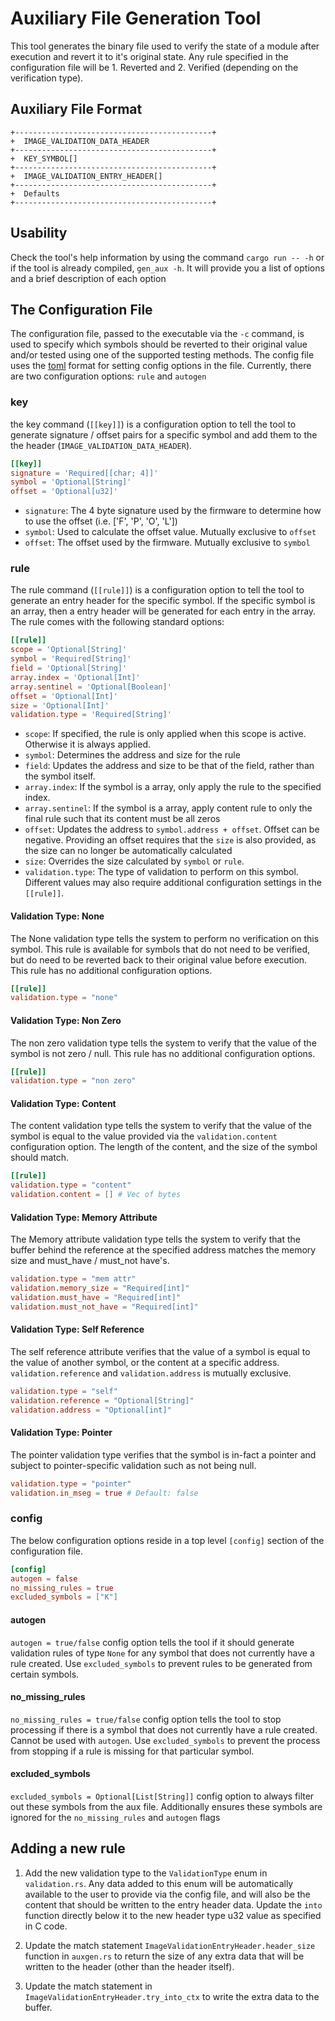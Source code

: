 # Auxiliary File Generation Tool

This tool generates the binary file used to verify the state of a module after execution and revert it to it's original
state. Any rule specified in the configuration file will be 1. Reverted and 2. Verified (depending on the verification type).

## Auxiliary File Format

```text
+--------------------------------------------+
+  IMAGE_VALIDATION_DATA_HEADER
+--------------------------------------------+
+  KEY_SYMBOL[]
+--------------------------------------------+
+  IMAGE_VALIDATION_ENTRY_HEADER[]
+--------------------------------------------+
+  Defaults
+--------------------------------------------+
```

## Usability

Check the tool's help information by using the command `cargo run -- -h` or if the tool is already compiled, `gen_aux -h`.
It will provide you a list of options and a brief description of each option

## The Configuration File

The configuration file, passed to the executable via the `-c` command, is used to specify which symbols should be reverted
to their original value and/or tested using one of the supported testing methods. The config file uses the [toml](https://toml.io/en/)
format for setting config options in the file. Currently, there are two configuration options: `rule` and `autogen`

### key

the key command (`[[key]]`) is a configuration option to tell the tool to generate signature / offset pairs for a specific
symbol and add them to the the header (`IMAGE_VALIDATION_DATA_HEADER`).

``` toml
[[key]]
signature = 'Required[[char; 4]]'
symbol = 'Optional[String]'
offset = 'Optional[u32]'
```

- `signature`: The 4 byte signature used by the firmware to determine how to use the offset (i.e. ['F', 'P', 'O', 'L'])
- `symbol`: Used to calculate the offset value. Mutually exclusive to `offset`
- `offset`: The offset used by the firmware. Mutually exclusive to `symbol`

### rule

The rule command (`[[rule]]`) is a configuration option to tell the tool to generate an entry header for the specific
symbol. If the specific symbol is an array, then a entry header will be generated for each entry in the array. The rule
comes with the following standard options:

``` toml
[[rule]]
scope = 'Optional[String]'
symbol = 'Required[String]'
field = 'Optional[String]'
array.index = 'Optional[Int]'
array.sentinel = 'Optional[Boolean]'
offset = 'Optional[Int]'
size = 'Optional[Int]'
validation.type = 'Required[String]'
```

- `scope`: If specified, the rule is only applied when this scope is active. Otherwise it is always applied.
- `symbol`: Determines the address and size for the rule
- `field`: Updates the address and size to be that of the field, rather than the symbol itself.
- `array.index`: If the symbol is a array, only apply the rule to the specified index.
- `array.sentinel`: If the symbol is a array, apply content rule to only the final rule such that its content must be all zeros
- `offset`: Updates the address to `symbol.address + offset`. Offset can be negative. Providing an offset requires that the
`size` is also provided, as the size can no longer be automatically calculated
- `size`: Overrides the size calculated by `symbol` or `rule`.
- `validation.type`: The type of validation to perform on this symbol. Different values may also require additional configuration
settings in the `[[rule]]`.

#### Validation Type: None

The None validation type tells the system to perform no verification on this symbol. This rule is available for symbols
that do not need to be verified, but do need to be reverted back to their original value before execution. This rule has
no additional configuration options.

``` toml
[[rule]]
validation.type = "none"
```

#### Validation Type: Non Zero

The non zero validation type tells the system to verify that the value of the symbol is not zero / null. This rule has no
additional configuration options.

``` toml
[[rule]]
validation.type = "non zero"
```

#### Validation Type: Content

The content validation type tells the system to verify that the value of the symbol is equal to the value provided via the
`validation.content` configuration option. The length of the content, and the size of the symbol should match.

``` toml
[[rule]]
validation.type = "content"
validation.content = [] # Vec of bytes
```

#### Validation Type: Memory Attribute

The Memory attribute validation type tells the system to verify that the buffer behind the reference at the specified address
matches the memory size and must_have / must_not have's.

``` toml
validation.type = "mem attr"
validation.memory_size = "Required[int]"
validation.must_have = "Required[int]"
validation.must_not_have = "Required[int]"
```

#### Validation Type: Self Reference

The self reference attribute verifies that the value of a symbol is equal to the value of another symbol, or the content
at a specific address. `validation.reference` and `validation.address` is mutually exclusive.

``` toml
validation.type = "self"
validation.reference = "Optional[String]"
validation.address = "Optional[int]"
```

#### Validation Type: Pointer

The pointer validation type verifies that the symbol is in-fact a pointer and subject to pointer-specific validation
such as not being null.

``` toml
validation.type = "pointer"
validation.in_mseg = true # Default: false
```

### config

The below configuration options reside in a top level `[config]` section of the configuration file.

``` toml
[config]
autogen = false
no_missing_rules = true
excluded_symbols = ["K"]
```

#### autogen

`autogen = true/false` config option tells the tool if it should generate validation rules of type `None` for any symbol
that does not currently have a rule created. Use `excluded_symbols` to prevent rules to be generated from certain
symbols.

#### no_missing_rules

`no_missing_rules = true/false` config option tells the tool to stop processing if there is a symbol that does not
currently have a rule created. Cannot be used with `autogen`. Use `excluded_symbols` to prevent the process from
stopping if a rule is missing for that particular symbol.

#### excluded_symbols

`excluded_symbols = Optional[List[String]]` config option to always filter out these symbols from the aux file.
Additionally ensures these symbols are ignored for the `no_missing_rules` and `autogen` flags

## Adding a new rule

1. Add the new validation type to the `ValidationType` enum in `validation.rs`. Any data added to this enum will be automatically
available to the user to provide via the config file, and will also be the content that should be written to the entry header
data. Update the `into` function directly below it to the new header type u32 value as specified in C code.

2. Update the match statement `ImageValidationEntryHeader.header_size` function in `auxgen.rs` to return the size of any
extra data that will be written to the header (other than the header itself).

3. Update the match statement in `ImageValidationEntryHeader.try_into_ctx` to write the extra data to the buffer.

